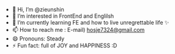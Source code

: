- 👋 Hi, I’m @zieunshin
- 👀 I’m interested in FrontEnd and Englilsh
- 🌱 I’m currently learning FE and how to live unregrettable life ✨
- 📫 How to reach me : E-mail) hosje7324@gmail.com
- 😄 Pronouns: Steady 
- ⚡ Fun fact: full of JOY and HAPPINESS :D

<!---
zieunshin/zieunshin is a ✨ special ✨ repository because its `README.md` (this file) appears on your GitHub profile.
You can click the Preview link to take a look at your changes.
--->
